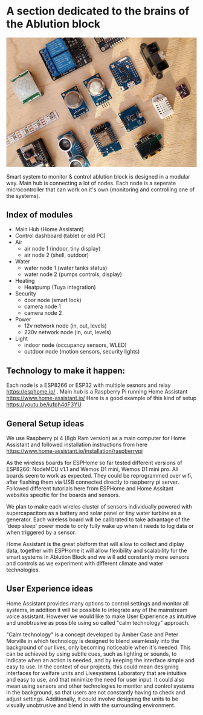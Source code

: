 # A section dedicated to the brains of the Ablution block


![alt text](https://raw.githubusercontent.com/Lifesystems-Laboratory/ablution-block/refs/heads/main/brains/smart_home.jpg)


Smart system to monitor & control ablution block is designed in a modular way. Main hub is connecting a lot of nodes. Each node is a seperate microcontroller that can work on it's own (monitoring and controlling one of the systems).

## Index of modules

* Main Hub (Home Assistant)
* Control dashboard (tablet or old PC)
* Air
  * air node 1 (indoor, tiny display)  
  * air node 2 (shell, outdoor)
* Water
  * water node 1 (water tanks status)
  * water node 2 (pumps controls, display)
* Heating 
  * Heatpump (Tuya integration)
* Security
  * door node (smart lock)
  * camera node 1
  * camera node 2
* Power
  * 12v network node (in, out, levels)
  * 220v network node (in, out, levels)
* Light
  * indoor node (occupancy sensors, WLED)
  * outdoor node (motion sensors, security lights)
  

## Technology to make it happen: 

Each node is a ESP8266 or ESP32  with multiple sesnors and relay  https://esphome.io/ . Main hub is a Raspberry Pi running Home Assistant https://www.home-assistant.io/  Here is a good example of this kind of setup https://youtu.be/iufph4dF3YU

## General Setup ideas

We use Raspberry pi 4 (8gb Ram version) as a main computer for Home Assistant and followed installation instructions from here https://www.home-assistant.io/installation/raspberrypi 

As the wireless boards for ESPHome so far tested different versions of ESP8266: NodeMCU v1.1 and Wemos D1 mini, Wemos D1 mini pro. All boards seem to work as expected. They could be reprogrammed over wifi, after flashing them via USB connected directly to raspberry pi server. Followed different tutorials here from ESPHome and Home Assitant websites specific for the boards and sensors. 

We plan to make each wireles cluster of sensors individually powered with supercapacitors as a battery and solar panel or tiny water turbine as a generator. Each wireless board will be calibrated to take advantage of the 'deep sleep' power mode to only fully wake up when it needs to log data or when triggered by a sensor. 

Home Assistant is the great platform that will allow to collect and diplay data, together with ESPHome it will allow flexibility and scalability for the smart systems in Ablution Block and we will add constantly more sensors and controls as we experiment with different climate and water technologies.  

## User Experience ideas

Home Assistant provides many options to control settings and monitor all systems, in addition it will be possible to integrate any of the mainstream voice assistant. However we would like to make User Experience as intuitive and unobtrusive as possible using so called "calm technology" approach. 

"Calm technology" is a concept developed by Amber Case and Peter Morville in which technology is designed to blend seamlessly into the background of our lives, only becoming noticeable when it's needed. This can be achieved by using subtle cues, such as lighting or sounds, to indicate when an action is needed, and by keeping the interface simple and easy to use. In the context of our projects, this could mean designing interfaces for welfare units and Livesystems Laboratory that are intuitive and easy to use, and that minimize the need for user input. It could also mean using sensors and other technologies to monitor and control systems in the background, so that users are not constantly having to check and adjust settings. Additionally, it could involve designing the units to be visually unobtrusive and blend in with the surrounding environment.





